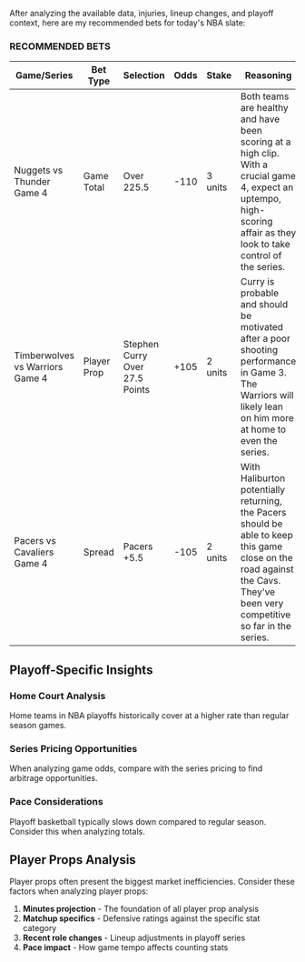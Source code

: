 After analyzing the available data, injuries, lineup changes, and playoff context, here are my recommended bets for today's NBA slate:

### RECOMMENDED BETS

| Game/Series | Bet Type | Selection | Odds | Stake | Reasoning |
|-|-|-|-|-|-|
| Nuggets vs Thunder Game 4 | Game Total | Over 225.5 | -110 | 3 units | Both teams are healthy and have been scoring at a high clip. With a crucial game 4, expect an uptempo, high-scoring affair as they look to take control of the series. |
| Timberwolves vs Warriors Game 4 | Player Prop | Stephen Curry Over 27.5 Points | +105 | 2 units | Curry is probable and should be motivated after a poor shooting performance in Game 3. The Warriors will likely lean on him more at home to even the series. |
| Pacers vs Cavaliers Game 4 | Spread | Pacers +5.5 | -105 | 2 units | With Haliburton potentially returning, the Pacers should be able to keep this game close on the road against the Cavs. They've been very competitive so far in the series. |

## Playoff-Specific Insights

### Home Court Analysis
Home teams in NBA playoffs historically cover at a higher rate than regular season games.

### Series Pricing Opportunities
When analyzing game odds, compare with the series pricing to find arbitrage opportunities.

### Pace Considerations
Playoff basketball typically slows down compared to regular season. Consider this when analyzing totals.


## Player Props Analysis

Player props often present the biggest market inefficiencies. Consider these factors when analyzing player props:

1. **Minutes projection** - The foundation of all player prop analysis
2. **Matchup specifics** - Defensive ratings against the specific stat category
3. **Recent role changes** - Lineup adjustments in playoff series
4. **Pace impact** - How game tempo affects counting stats
